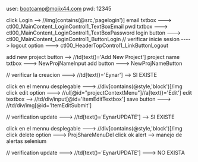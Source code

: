 user: bootcamp@mojix44.com
pwd: 12345

click Login -->  //img[contains(@src,'pagelogin')]
email txtbox ---> ctl00_MainContent_LoginControl1_TextBoxEmail
pwd txtbox ---> ctl00_MainContent_LoginControl1_TextBoxPassword
login button ---> ctl00_MainContent_LoginControl1_ButtonLogin
// verificar inicie sesion  ---->  logout option ---> ctl00_HeaderTopControl1_LinkButtonLogout

add new project button --> //td[text()='Add New Project']
project name txtbox ---> NewProjNameInput
add button ---> NewProjNameButton



// verificar la creacion  ---> //td[text()='Eynar'] --> SI EXISTE

click en el mennu desplegable ---> //div[contains(@style,'block')]/img
click edit option ---> //ul[@id="projectContextMenu"]//a[text()='Edit']
edit textbox --> //td/div/input[@id='ItemEditTextbox']
save button ---> //td/div/img[@id='ItemEditSubmit']

// verification update  ---> //td[text()='EynarUPDATE']  --> SI EXISTE

click en el mennu desplegable ---> //div[contains(@style,'block')]/img
click delete option ---> ProjShareMenuDel
click ok alert --> manejo de alertas selenium

// verification update  ---> //td[text()='EynarUPDATE'] ---> NO EXISTA

